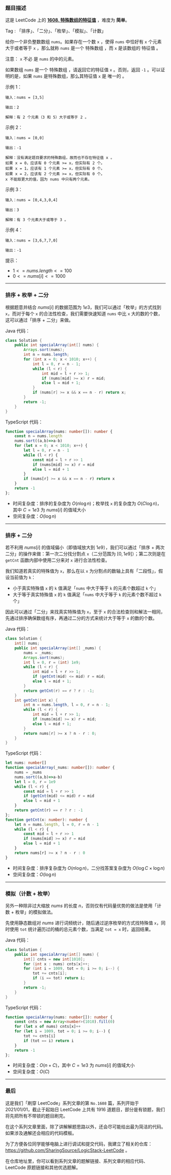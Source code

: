 ### 题目描述

这是 LeetCode 上的 **[1608. 特殊数组的特征值](https://leetcode.cn/problems/special-array-with-x-elements-greater-than-or-equal-x/solution/by-ac_oier-z525/)** ，难度为 **简单**。

Tag : 「排序」、「二分」、「枚举」、「模拟」、「计数」



给你一个非负整数数组 `nums`。如果存在一个数 `x` ，使得 `nums` 中恰好有 `x` 个元素 大于或者等于 `x` ，那么就称 `nums` 是一个 特殊数组 ，而 `x` 是该数组的 特征值 。

注意： `x` 不必 是 `nums` 的中的元素。

如果数组 `nums` 是一个 特殊数组 ，请返回它的特征值 `x` 。否则，返回 `-1` 。可以证明的是，如果 `nums` 是特殊数组，那么其特征值 `x` 是 唯一的 。

示例 1：
```
输入：nums = [3,5]

输出：2

解释：有 2 个元素（3 和 5）大于或等于 2 。
```
示例 2：
```
输入：nums = [0,0]

输出：-1

解释：没有满足题目要求的特殊数组，故而也不存在特征值 x 。
如果 x = 0，应该有 0 个元素 >= x，但实际有 2 个。
如果 x = 1，应该有 1 个元素 >= x，但实际有 0 个。
如果 x = 2，应该有 2 个元素 >= x，但实际有 0 个。
x 不能取更大的值，因为 nums 中只有两个元素。
```
示例 3：
```
输入：nums = [0,4,3,0,4]

输出：3

解释：有 3 个元素大于或等于 3 。
```
示例 4：
```
输入：nums = [3,6,7,7,0]

输出：-1
```

提示：
* $1 <= nums.length <= 100$
* $0 <= nums[i] <= 1000$

---

### 排序 + 枚举 + 二分

根据题意并结合 $nums[i]$ 的数据范围为 $1e3$，我们可以通过「枚举」的方式找到 `x`，而对于每个 `x` 的合法性检查，我们需要快速知道 `nums` 中比 `x` 大的数的个数，这可以通过「排序 + 二分」来做。

Java 代码：
```Java
class Solution {
    public int specialArray(int[] nums) {
        Arrays.sort(nums);
        int n = nums.length;
        for (int x = 0; x < 1010; x++) {
            int l = 0, r = n - 1;
            while (l < r) {
                int mid = l + r >> 1;
                if (nums[mid] >= x) r = mid;
                else l = mid + 1;
            }
            if (nums[r] >= x && x == n - r) return x;
        }
        return -1;
    }
}
```
TypeScript 代码：
```TypeScript
function specialArray(nums: number[]): number {
    const n = nums.length
    nums.sort((a,b)=>a-b)
    for (let x = 0; x < 1010; x++) {
        let l = 0, r = n - 1
        while (l < r) {
            const mid = l + r >> 1
            if (nums[mid] >= x) r = mid
            else l = mid + 1
        }
        if (nums[r] >= x && x == n - r) return x
    }
    return -1
};
```
* 时间复杂度：排序的复杂度为 $O(n\log{n})$；枚举找 `x` 的复杂度为 $O(C\log{n})$，其中 $C = 1e3$ 为 $nums[i]$ 的值域大小
* 空间复杂度：$O(\log{n})$

---

### 排序 + 二分 

若不利用 $nums[i]$ 的值域偏小（即值域放大到 $1e9$），我们可以通过「排序 + 两次二分」的操作来做：第一次二分找分割点 `x`（二分范围为 $[0, 1e9]$）；第二次则是在 `getCnt` 函数内部中使用二分来对 `x` 进行合法性检查。

我们知道若真实的特殊值为 `x`，那么在以 `x` 为分割点的数轴上具有「二段性」，假设当前值为 `k`：
* 小于真实特殊值 `x` 的 `k` 值满足「`nums` 中大于等于 `k` 的元素个数超过 `k` 个」
* 大于等于真实特殊值 `x` 的 `k` 值满足「`nums` 中大于等于 `k` 的元素个数不超过 `k` 个」

因此可以通过「二分」来找真实特殊值为 `x`，至于 `x` 的合法检查则和解法一相同，先通过排序确保数组有序，再通过二分的方式来统计大于等于 `x` 的数的个数。

Java 代码：
```Java
class Solution {
    int[] nums;
    public int specialArray(int[] _nums) {
        nums = _nums;
        Arrays.sort(nums);
        int l = 0, r = (int) 1e9;
        while (l < r) {
            int mid = l + r >> 1;
            if (getCnt(mid) <= mid) r = mid;
            else l = mid + 1;
        }
        return getCnt(r) == r ? r : -1;
    }
    int getCnt(int x) {
        int n = nums.length, l = 0, r = n - 1;
        while (l < r) {
            int mid = l + r >> 1;
            if (nums[mid] >= x) r = mid;
            else l = mid + 1;
        }
        return nums[r] >= x ? n - r : 0;
    }
}
```
TypeScript 代码：
```TypeScript
let nums: number[]
function specialArray(_nums: number[]): number {
    nums = _nums
    nums.sort((a,b)=>a-b)
    let l = 0, r = 1e9
    while (l < r) {
        const mid = l + r >> 1
        if (getCnt(mid) <= mid) r = mid
        else l = mid + 1
    }
    return getCnt(r) == r ? r : -1
};
function getCnt(x: number): number {
    let n = nums.length, l = 0, r = n - 1
    while (l < r) {
        const mid = l + r >> 1
        if (nums[mid] >= x) r = mid
        else l = mid + 1
    }
    return nums[r] >= x ? n - r : 0
}
```
* 时间复杂度：排序复杂度为 $O(n\log{n})$，二分找答案复杂度为 $O(\log{C} \times \log{n})$
* 空间复杂度：$O(\log{n})$

---

### 模拟（计数 + 枚举）

另外一种除非过大缩放 $nums$ 的长度 $n$，否则仅有代码量优势的做法是使用「计数 + 枚举」的模拟做法。

先使用静态数组对 $nums$ 进行词频统计，随后通过逆序枚举的方式找特殊值 `x`，同时使用 `tot` 统计遍历过的桶的总元素个数，当满足 `tot = x` 时，返回结果。

Java 代码：
```Java
class Solution {
    public int specialArray(int[] nums) {
        int[] cnts = new int[1010];
        for (int x : nums) cnts[x]++;
        for (int i = 1009, tot = 0; i >= 0; i--) {
            tot += cnts[i];
            if (i == tot) return i;
        }
        return -1;
    }
}
```
TypeScript 代码：
```TypeScript
function specialArray(nums: number[]): number {
    const cnts = new Array<number>(1010).fill(0)
    for (let x of nums) cnts[x]++
    for (let i = 1009, tot = 0; i >= 0; i--) {
        tot += cnts[i]
        if (tot == i) return i
    }
    return -1
};
```
* 时间复杂度：$O(n + C)$，其中 $C = 1e3$ 为 $nums[i]$ 的值域大小
* 空间复杂度：$O(C)$

---

### 最后

这是我们「刷穿 LeetCode」系列文章的第 `No.1608` 篇，系列开始于 2021/01/01，截止于起始日 LeetCode 上共有 1916 道题目，部分是有锁题，我们将先把所有不带锁的题目刷完。

在这个系列文章里面，除了讲解解题思路以外，还会尽可能给出最为简洁的代码。如果涉及通解还会相应的代码模板。

为了方便各位同学能够电脑上进行调试和提交代码，我建立了相关的仓库：https://github.com/SharingSource/LogicStack-LeetCode 。

在仓库地址里，你可以看到系列文章的题解链接、系列文章的相应代码、LeetCode 原题链接和其他优选题解。

